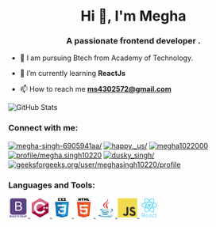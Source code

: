 <h1 align="center">Hi 👋, I'm Megha</h1>
<h3 align="center">A passionate frontend developer .</h3>


- 🔭 I am pursuing Btech from Academy of Technology.
- 🌱 I’m currently learning **ReactJs**

- 📫 How to reach me **ms4302572@gmail.com**


![GitHub Stats](https://github-readme-stats.vercel.app/api?username=am-dusky&theme=radical)

<h3 align="left">Connect with me:</h3>
<p align="left">
<a href="https://linkedin.com/in/megha-singh-6905941aa/" target="blank"><img align="center" src="https://raw.githubusercontent.com/rahuldkjain/github-profile-readme-generator/master/src/images/icons/Social/linked-in-alt.svg" alt="megha-singh-6905941aa/" height="30" width="40" /></a>
<a href="https://instagram.com/happy._us/" target="blank"><img align="center" src="https://raw.githubusercontent.com/rahuldkjain/github-profile-readme-generator/master/src/images/icons/Social/instagram.svg" alt="happy._us/" height="30" width="40" /></a>
<a href="https://www.codechef.com/users/megha1022000" target="blank"><img align="center" src="https://cdn.jsdelivr.net/npm/simple-icons@3.1.0/icons/codechef.svg" alt="megha1022000" height="30" width="40" /></a>
<a href="https://codeforces.com/profile/profile/megha.singh10220" target="blank"><img align="center" src="https://cdn.jsdelivr.net/npm/simple-icons@3.0.1/icons/codeforces.svg" alt="profile/megha.singh10220" height="30" width="40" /></a>
<a href="https://www.leetcode.com/dusky_singh/" target="blank"><img align="center" src="https://raw.githubusercontent.com/rahuldkjain/github-profile-readme-generator/master/src/images/icons/Social/leet-code.svg" alt="dusky_singh/" height="30" width="40" /></a>
<a href="https://auth.geeksforgeeks.org/user/geeksforgeeks.org/user/meghasingh10220/profile" target="blank"><img align="center" src="https://raw.githubusercontent.com/rahuldkjain/github-profile-readme-generator/master/src/images/icons/Social/geeks-for-geeks.svg" alt="geeksforgeeks.org/user/meghasingh10220/profile" height="30" width="40" /></a>
</p>

<h3 align="left">Languages and Tools:</h3>
<p align="left"> <a href="https://getbootstrap.com" target="_blank"> <img src="https://raw.githubusercontent.com/devicons/devicon/master/icons/bootstrap/bootstrap-plain-wordmark.svg" alt="bootstrap" width="40" height="40"/> </a> <a href="https://www.w3schools.com/cpp/" target="_blank"> <img src="https://raw.githubusercontent.com/devicons/devicon/master/icons/cplusplus/cplusplus-original.svg" alt="cplusplus" width="40" height="40"/> </a> <a href="https://www.w3schools.com/css/" target="_blank"> <img src="https://raw.githubusercontent.com/devicons/devicon/master/icons/css3/css3-original-wordmark.svg" alt="css3" width="40" height="40"/> </a> <a href="https://www.w3.org/html/" target="_blank"> <img src="https://raw.githubusercontent.com/devicons/devicon/master/icons/html5/html5-original-wordmark.svg" alt="html5" width="40" height="40"/> </a> <a href="https://www.java.com" target="_blank"> <img src="https://raw.githubusercontent.com/devicons/devicon/master/icons/java/java-original.svg" alt="java" width="40" height="40"/> </a> <a href="https://developer.mozilla.org/en-US/docs/Web/JavaScript" target="_blank"> <img src="https://raw.githubusercontent.com/devicons/devicon/master/icons/javascript/javascript-original.svg" alt="javascript" width="40" height="40"/> </a> <a href="https://reactjs.org/" target="_blank"> <img src="https://raw.githubusercontent.com/devicons/devicon/master/icons/react/react-original-wordmark.svg" alt="react" width="40" height="40"/> </a> </p>

